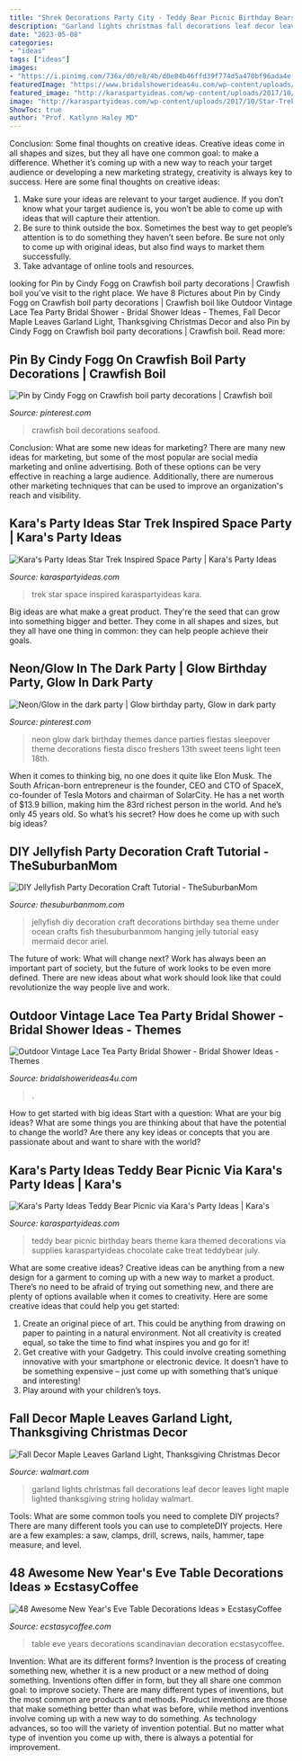 ```yaml
---
title: "Shrek Decorations Party City - Teddy Bear Picnic Birthday Bears Theme Kara Themed Decorations Via Supplies Karaspartyideas Chocolate Cake Treat Teddybear July"
description: "Garland lights christmas fall decorations leaf decor leaves light maple lighted thanksgiving string holiday walmart"
date: "2023-05-08"
categories:
- "ideas"
tags: ["ideas"]
images:
- "https://i.pinimg.com/736x/d0/e8/4b/d0e84b46ffd39f774d5a470bf96ada4e.jpg"
featuredImage: "https://www.bridalshowerideas4u.com/wp-content/uploads/2016/04/Outdoor-Vintage-Lace-Tea-Party-Bridal-Shower-Love-Decor.jpg"
featured_image: "http://karaspartyideas.com/wp-content/uploads/2017/10/Star-Trek-Inspired-Space-Party-via-Karas-Party-Ideas-KarasPartyIdeas.com7_.jpeg"
image: "http://karaspartyideas.com/wp-content/uploads/2017/10/Star-Trek-Inspired-Space-Party-via-Karas-Party-Ideas-KarasPartyIdeas.com7_.jpeg"
ShowToc: true
author: "Prof. Katlynn Haley MD"
---
```



Conclusion: Some final thoughts on creative ideas.
Creative ideas come in all shapes and sizes, but they all have one common goal: to make a difference. Whether it’s coming up with a new way to reach your target audience or developing a new marketing strategy, creativity is always key to success. Here are some final thoughts on creative ideas: 
1. Make sure your ideas are relevant to your target audience. If you don’t know what your target audience is, you won’t be able to come up with ideas that will capture their attention. 
2. Be sure to think outside the box. Sometimes the best way to get people’s attention is to do something they haven’t seen before. Be sure not only to come up with original ideas, but also find ways to market them successfully. 
3. Take advantage of online tools and resources.

	

		
looking for Pin by Cindy Fogg on Crawfish boil party decorations | Crawfish boil you've visit to the right place. We have 8 Pictures about Pin by Cindy Fogg on Crawfish boil party decorations | Crawfish boil like Outdoor Vintage Lace Tea Party Bridal Shower - Bridal Shower Ideas - Themes, Fall Decor Maple Leaves Garland Light, Thanksgiving Christmas Decor and also Pin by Cindy Fogg on Crawfish boil party decorations | Crawfish boil. Read more:
		
    
## Pin By Cindy Fogg On Crawfish Boil Party Decorations | Crawfish Boil

<img loading=lazy src="https://i.pinimg.com/736x/d0/e8/4b/d0e84b46ffd39f774d5a470bf96ada4e.jpg" onerror="this.onerror=null;this.src='https://tse2.mm.bing.net/th?id=OIP.MGMZMNPz1LLuAP70YbdSfAHaNK&amp;pid=15.1';" alt="Pin by Cindy Fogg on Crawfish boil party decorations | Crawfish boil">

_Source: pinterest.com_

>crawfish boil decorations seafood. 

	

Conclusion: What are some new ideas for marketing?
There are many new ideas for marketing, but some of the most popular are social media marketing and online advertising. Both of these options can be very effective in reaching a large audience. Additionally, there are numerous other marketing techniques that can be used to improve an organization's reach and visibility.

    
## Kara&#039;s Party Ideas Star Trek Inspired Space Party | Kara&#039;s Party Ideas

<img loading=lazy src="http://karaspartyideas.com/wp-content/uploads/2017/10/Star-Trek-Inspired-Space-Party-via-Karas-Party-Ideas-KarasPartyIdeas.com7_.jpeg" onerror="this.onerror=null;this.src='https://tse3.mm.bing.net/th?id=OIP.VkuR7ENz9sOE4RZwY2eiuwHaLH&amp;pid=15.1';" alt="Kara&#039;s Party Ideas Star Trek Inspired Space Party | Kara&#039;s Party Ideas">

_Source: karaspartyideas.com_

>trek star space inspired karaspartyideas kara. 

	

Big ideas are what make a great product. They're the seed that can grow into something bigger and better. They come in all shapes and sizes, but they all have one thing in common: they can help people achieve their goals.

    
## Neon/Glow In The Dark Party | Glow Birthday Party, Glow In Dark Party

<img loading=lazy src="https://i.pinimg.com/736x/41/20/ff/4120ff83ae45611639b59f3f2c8ca4ad.jpg" onerror="this.onerror=null;this.src='https://tse2.mm.bing.net/th?id=OIP.MH3uanizvOBW1JGuNJFrOQHaFj&amp;pid=15.1';" alt="Neon/Glow in the dark party | Glow birthday party, Glow in dark party">

_Source: pinterest.com_

>neon glow dark birthday themes dance parties fiestas sleepover theme decorations fiesta disco freshers 13th sweet teens light teen 18th. 

	

When it comes to thinking big, no one does it quite like Elon Musk. The South African-born entrepreneur is the founder, CEO and CTO of SpaceX, co-founder of Tesla Motors and chairman of SolarCity. He has a net worth of $13.9 billion, making him the 83rd richest person in the world. And he’s only 45 years old. So what’s his secret? How does he come up with such big ideas?

    
## DIY Jellyfish Party Decoration Craft Tutorial - TheSuburbanMom

<img loading=lazy src="http://i2.wp.com/www.thesuburbanmom.com/wp-content/uploads/2014/01/DIY-Jellyfish-Party-Decoration-Craft.jpg?fit=1024%2C1024" onerror="this.onerror=null;this.src='https://tse2.mm.bing.net/th?id=OIP.dBMiI9bVwchSvynOfqmrDQHaK-&amp;pid=15.1';" alt="DIY Jellyfish Party Decoration Craft Tutorial - TheSuburbanMom">

_Source: thesuburbanmom.com_

>jellyfish diy decoration craft decorations birthday sea theme under ocean crafts fish thesuburbanmom hanging jelly tutorial easy mermaid decor ariel. 

	

The future of work: What will change next?
Work has always been an important part of society, but the future of work looks to be even more defined. There are new ideas about what work should look like that could revolutionize the way people live and work.

    
## Outdoor Vintage Lace Tea Party Bridal Shower - Bridal Shower Ideas - Themes

<img loading=lazy src="https://www.bridalshowerideas4u.com/wp-content/uploads/2016/04/Outdoor-Vintage-Lace-Tea-Party-Bridal-Shower-Love-Decor.jpg" onerror="this.onerror=null;this.src='https://tse2.mm.bing.net/th?id=OIP.Ub-eHpdaiFHOw3tH41-xLQHaLH&amp;pid=15.1';" alt="Outdoor Vintage Lace Tea Party Bridal Shower - Bridal Shower Ideas - Themes">

_Source: bridalshowerideas4u.com_

>. 

	

How to get started with big ideas
Start with a question: What are your big ideas? 
What are some things you are thinking about that have the potential to change the world? Are there any key ideas or concepts that you are passionate about and want to share with the world?

    
## Kara&#039;s Party Ideas Teddy Bear Picnic Via Kara&#039;s Party Ideas | Kara&#039;s

<img loading=lazy src="http://karaspartyideas.com/wp-content/uploads/2013/07/teddy-bear-picnic-16.jpg" onerror="this.onerror=null;this.src='https://tse3.mm.bing.net/th?id=OIP.C8mIomA7ZJ6xu_EA7g2YYQHaLI&amp;pid=15.1';" alt="Kara&#039;s Party Ideas Teddy Bear Picnic via Kara&#039;s Party Ideas | Kara&#039;s">

_Source: karaspartyideas.com_

>teddy bear picnic birthday bears theme kara themed decorations via supplies karaspartyideas chocolate cake treat teddybear july. 

	

What are some creative ideas?
Creative ideas can be anything from a new design for a garment to coming up with a new way to market a product. There’s no need to be afraid of trying out something new, and there are plenty of options available when it comes to creativity. Here are some creative ideas that could help you get started: 
1. Create an original piece of art. This could be anything from drawing on paper to painting in a natural environment. Not all creativity is created equal, so take the time to find what inspires you and go for it! 
2. Get creative with your Gadgetry. This could involve creating something innovative with your smartphone or electronic device. It doesn’t have to be something expensive – just come up with something that’s unique and interesting! 
3. Play around with your children’s toys.

    
## Fall Decor Maple Leaves Garland Light, Thanksgiving Christmas Decor

<img loading=lazy src="https://i5.walmartimages.com/asr/0acbd2c6-c380-4028-ad6f-6492f8a66dc6_1.3893b81a0be96bc4370076e3c76ddcc4.jpeg" onerror="this.onerror=null;this.src='https://tse3.mm.bing.net/th?id=OIP.8jPSxcCpYE6ZmxW_2ztGqQHaHa&amp;pid=15.1';" alt="Fall Decor Maple Leaves Garland Light, Thanksgiving Christmas Decor">

_Source: walmart.com_

>garland lights christmas fall decorations leaf decor leaves light maple lighted thanksgiving string holiday walmart. 

	

Tools: What are some common tools you need to complete DIY projects?
There are many different tools you can use to completeDIY projects. Here are a few examples: a saw, clamps, drill, screws, nails, hammer, tape measure, and level.

    
## 48 Awesome New Year&#039;s Eve Table Decorations Ideas » EcstasyCoffee

<img loading=lazy src="https://i2.wp.com/www.ecstasycoffee.com/wp-content/uploads/2016/11/Serving-New-Years-table-in-the-Scandinavian-style.jpg?resize=650%2C973" onerror="this.onerror=null;this.src='https://tse1.mm.bing.net/th?id=OIP.J5mfKu7TTIQdjyCXz5jkagHaLF&amp;pid=15.1';" alt="48 Awesome New Year&#039;s Eve Table Decorations Ideas » EcstasyCoffee">

_Source: ecstasycoffee.com_

>table eve years decorations scandinavian decoration ecstasycoffee. 

	

Invention: What are its different forms?
Invention is the process of creating something new, whether it is a new product or a new method of doing something. Inventions often differ in form, but they all share one common goal: to improve society. There are many different types of inventions, but the most common are products and methods. Product inventions are those that make something better than what was before, while method inventions involve coming up with a new way to do something. As technology advances, so too will the variety of invention potential. But no matter what type of invention you come up with, there is always a potential for improvement.

